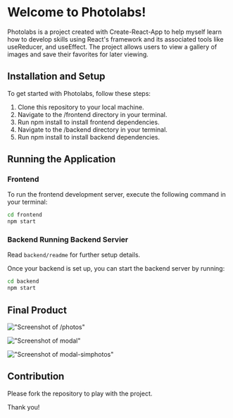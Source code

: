 # Welcome to Photolabs!
Photolabs is a project created with Create-React-App to help myself learn how to develop skills using React's framework and its associated tools like useReducer, and useEffect. The project allows users to view a gallery of images and save their favorites for later viewing.

## Installation and Setup

To get started with Photolabs, follow these steps:

1. Clone this repository to your local machine.
2. Navigate to the /frontend directory in your terminal.
3. Run npm install to install frontend dependencies.
4. Navigate to the /backend directory in your terminal.
5. Run npm install to install backend dependencies.

## Running the Application

### Frontend

To run the frontend development server, execute the following command in your terminal:

```sh
cd frontend
npm start
```

### Backend Running Backend Servier

Read `backend/readme` for further setup details.

Once your backend is set up, you can start the backend server by running:

```sh
cd backend
npm start
```
## Final Product

!["Screenshot of /photos"](https://github.com/pformb/photolabs-starter/blob/main/frontend/docs/screenshot-main-page.png?raw=true)


!["Screenshot of modal"](https://github.com/pformb/photolabs-starter/blob/main/frontend/docs/screenshot-modal.png?raw=true)

!["Screenshot of modal-simphotos"](https://github.com/pformb/photolabs-starter/blob/main/frontend/docs/screenshot-modal-simphotos.png?raw=true)

## Contribution

Please fork the repository to play with the project.

Thank you!


